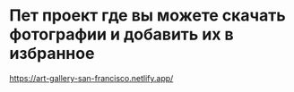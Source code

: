 # Пет проект где вы можете скачать фотографии и добавить их в избранное

https://art-gallery-san-francisco.netlify.app/
